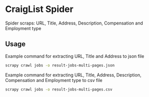 # CraigList Spider

Spider scraps:
URL, Title, Address, Description, Compensation and Employment type

## Usage

Example command for extracting URL, Title and Address to json file

```bash
scrapy crawl jobs -o result-jobs-multi-pages.json
```

Example command for extracting URL, Title, Address, Description, Compensation and Employment type to csv file

```bash
scrapy crawl jobs -o result-jobs-multi-pages.csv
```
